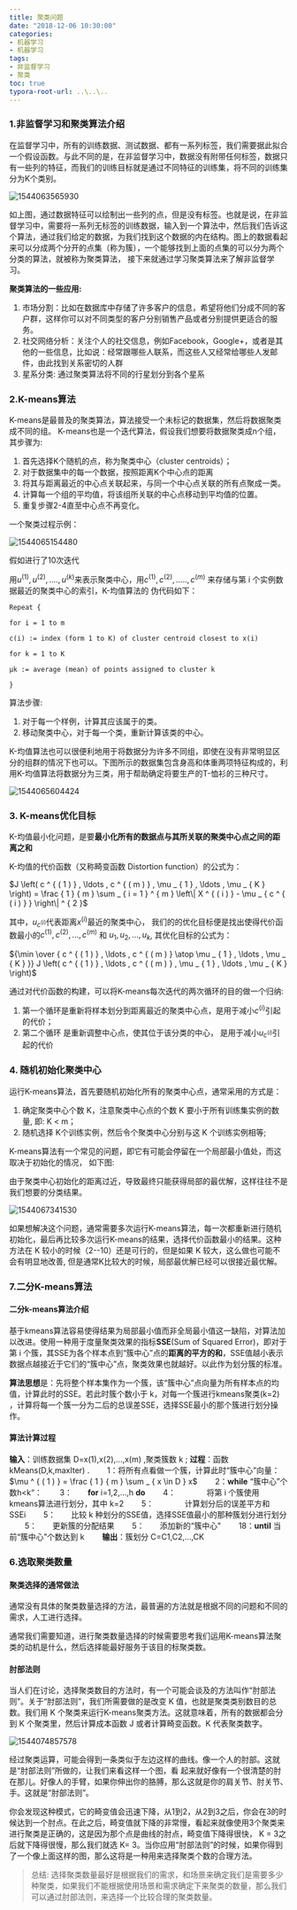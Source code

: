 ```yaml
---
title: 聚类问题
date: "2018-12-06 10:30:00"
categories:
- 机器学习
- 机器学习
tags:
- 非监督学习
- 聚类
toc: true
typora-root-url: ..\..\..
---
```


### 1.非监督学习和聚类算法介绍

在监督学习中，所有的训练数据、测试数据、都有一系列标签，我们需要据此拟合一个假设函数。与此不同的是，在非监督学习中，数据没有附带任何标签，数据只有一些列的特征，而我们的训练目标就是通过不同特征的训练集，将不同的训练集分为K个类别。

![1544063565930](/img/1544063565930.png)

如上图，通过数据特征可以绘制出一些列的点，但是没有标签。也就是说，在非监督学习中，需要将一系列无标签的训练数据，输入到一个算法中，然后我们告诉这个算法，通过我们给定的数据，为我们找到这个数据的内在结构。图上的数据看起来可以分成两个分开的点集（称为簇），一个能够找到上面的点集的可以分为两个分类的算法，就被称为聚类算法， 接下来就通过学习聚类算法来了解非监督学习。

**聚类算法的一些应用:** 

1. 市场分割：比如在数据库中存储了许多客户的信息，希望将他们分成不同的客户群，这样你可以对不同类型的客户分别销售产品或者分别提供更适合的服务。
2. 社交网络分析：关注个人的社交信息，例如Facebook，Google+，或者是其他的一些信息，比如说：经常跟哪些人联系，而这些人又经常给哪些人发邮件，由此找到关系密切的人群
3. 星系分类: 通过聚类算法将不同的行星划分到各个星系

### 2.K-means算法

K-means是最普及的聚类算法，算法接受一个未标记的数据集，然后将数据聚类成不同的组。
K-means也是一个迭代算法，假设我们想要将数据聚类成n个组，其步骤为:

1. 首先选择K个随机的点，称为聚类中心（cluster centroids）；
2. 对于数据集中的每一个数据，按照距离K个中心点的距离
3. 将其与距离最近的中心点关联起来，与同一个中心点关联的所有点聚成一类。
4. 计算每一个组的平均值，将该组所关联的中心点移动到平均值的位置。
5. 重复步骤2-4直至中心点不再变化。

一个聚类过程示例：

![1544065154480](/img/1544065154480.png)

假如进行了10次迭代

用$u^{(1)}, u^{(2)}, ...., u^{(k)}$来表示聚类中心，用$c^{(1)}, c^{(2)}, ....., c^{(m)}$ 来存储与第 i 个实例数据最近的聚类中心的索引，K-均值算法的
伪代码如下：

```shell
Repeat {

for i = 1 to m

c(i) := index (form 1 to K) of cluster centroid closest to x(i)

for k = 1 to K

μk := average (mean) of points assigned to cluster k

}
```

算法步骤:

1. 对于每一个样例，计算其应该属于的类。
2. 移动聚类中心，对于每一个类，重新计算该类的中心。

K-均值算法也可以很便利地用于将数据分为许多不同组，即使在没有非常明显区分的组群的情况下也可以。下图所示的数据集包含身高和体重两项特征构成的，利用K-均值算法将数据分为三类，用于帮助确定将要生产的T-恤衫的三种尺寸。

![1544065604424](/img/1544065604424.png)

### 3. K-means优化目标

K-均值最小化问题，是要**最小化所有的数据点与其所关联的聚类中心点之间的距离之和**

K-均值的代价函数（又称畸变函数 Distortion function）的公式为：

$J \left( c ^ { ( 1 ) } , \ldots , c ^ { ( m ) } , \mu _ { 1 } , \ldots , \mu _ { K } \right) = \frac { 1 } { m } \sum _ { i = 1 } ^ { m } \left\| X ^ { ( i ) } - \mu _ { c ^ { ( i ) } } \right\| ^ { 2 }$

其中，$u_{c^{(i)}}$代表距离$x^{(i)}$最近的聚类中心， 我们的的优化目标便是找出使得代价函数最小的$c^{(1)}, c^{(2)}, ...,c^{(m)}$ 和 $u_1, u_2, ...,u_k$, 其优化目标的公式为：

${\min \over { c ^ { ( 1 ) } , \ldots , c ^ { ( m ) } \atop \mu _ { 1 } , \ldots , \mu _ { K } }} J \left( c ^ { ( 1 ) } , \ldots , c ^ { ( m ) } , \mu _ { 1 } , \ldots , \mu _ { K } \right)$

通过对代价函数的构建，可以将K-means每次迭代的两次循环的目的做一个归纳: 

1. 第一个循环是重新将样本划分到距离最近的聚类中心点，是用于减小$c^{(i)}$引起的代价；
2. 第二个循环 是重新调整中心点，使其位于该分类的中心，  是用于减小$u_{c^{(i)}}$引起的代价

### 4. 随机初始化聚类中心

运行K-means算法，首先要随机初始化所有的聚类中心点，通常采用的方式是：
1. 确定聚类中心个数 K，注意聚类中心点的个数 K 要小于所有训练集实例的数量, 即: K < m；
2. 随机选择 K个训练实例，然后令个聚类中心分别与这 K 个训练实例相等;

K-means算法有一个常见的问题，即它有可能会停留在一个局部最小值处，而这取决于初始化的情况， 如下图:

由于聚类中心初始化的距离过近，导致最终只能获得局部的最优解，这样往往不是我们想要的分类结果。

![1544067341530](/img/1544067341530.png)

如果想解决这个问题，通常需要多次运行K-means算法，每一次都重新进行随机初始化，最后再比较多次运行K-means的结果，选择代价函数最小的结果。这种方法在 K 较小的时候（2--10）还是可行的，但是如果 K 较大，这么做也可能不会有明显地改善, 但是通常K比较大的时候，局部最优解已经可以很接近最优解。

### 7.二分K-means算法

#### 二分k-means算法介绍

基于kmeans算法容易使得结果为局部最小值而非全局最小值这一缺陷，对算法加以改进。使用一种用于度量聚类效果的指标**SSE**(Sum of Squared Error)，即对于第 i 个簇，其SSE为各个样本点到“簇中心”点的**距离的平方的和**，SSE值越小表示数据点越接近于它们的“簇中心”点，聚类效果也就越好。以此作为划分簇的标准。

**算法思想**是：先将整个样本集作为一个簇，该“簇中心”点向量为所有样本点的均值，计算此时的SSE。若此时簇个数小于 k，对每一个簇进行kmeans聚类(k=2) ，计算将每一个簇一分为二后的总误差SSE，选择SSE最小的那个簇进行划分操作。

#### 算法计算过程

**输入**：训练数据集 D=x(1),x(2),...,x(m) ,聚类簇数 k ;
**过程**：函数 kMeans(D,k,maxIter) .
  1：将所有点看做一个簇，计算此时“簇中心”向量：$\mu ^ { ( 1 ) } = \frac { 1 } { m } \sum _ { x \in D } x​$
  2：**while** “簇中心”个数h<k“：
  3：  **for** i=1,2,...,h **do**
  4：    将第 i 个簇使用 kmeans算法进行划分，其中 k=2
  5：    计算划分后的误差平方和 SSEi
  5：  比较 k 种划分的SSE值，选择SSE值最小的那种簇划分进行划分
  5：  更新簇的分配结果
  5：  添加新的“簇中心"
  18：**until** 当前“簇中心”个数达到 k
  **输出**：簇划分 C=C1,C2,...,CK

### 6.选取聚类数量

#### 聚类选择的通常做法

通常没有具体的聚类数量选择的方法，最普遍的方法就是根据不同的问题和不同的需求，人工进行选择。

通常我们需要知道，进行聚类数量选择的时候需要思考我们运用K-means算法聚类的动机是什么，然后选择能最好服务于该目的标聚类数。

#### 肘部法则

当人们在讨论，选择聚类数目的方法时，有一个可能会谈及的方法叫作“肘部法则”。关于“肘部法则”，我们所需要做的是改变 K 值，也就是聚类类别数目的总数。我们用 K 个聚类来运行K-means聚类方法。这就意味着，所有的数据都会分到 K 个聚类里，然后计算成本函数 J 或者计算畸变函数。K 代表聚类数字。

![1544074857578](/img/1544074857578.png)

经过聚类运算，可能会得到一条类似于左边这样的曲线。像一个人的肘部。这就是“肘部法则”所做的，让我们来看这样一个图，看
起来就好像有一个很清楚的肘在那儿。好像人的手臂，如果你伸出你的胳膊，那么这就是你的肩关节、肘关节、手。这就是“肘部法则”。

你会发现这种模式，它的畸变值会迅速下降，从1到2，从2到3之后，你会在3的时候达到一个肘点。在此之后，畸变值就下降的非常慢，看起来就像使用3个聚类来进行聚类是正确的，这是因为那个点是曲线的肘点，畸变值下降得很快， K = 3之后就下降得很慢，那么我们就选 K= 3。当你应用“肘部法则”的时候，如果你得到了一个像上面这样的图，那么这将是一种用来选择聚类个数的合理方法。

> 总结: 选择聚类数量最好是根据我们的需求，和场景来确定我们是需要多少种聚类，如果我们不能根据使用场景和需求确定下来聚类的数量，那么我们可以通过肘部法则，来选择一个比较合理的聚类数量。